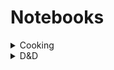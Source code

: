 # Notebooks
<details>
  <summary>Cooking</summary>
  <ul>
    <details>
      <summary>Tips & Tricks</summary>
      <ul>
        <li><a href="notes/Air Fryer Settings.html">Air Fryer Settings</a></li>
        <li><a href="notes/Known Weights.html">Known Weights</a></li>
      </ul>
    </details>
  </ul>
</details>
<details>
  <summary>D&D</summary>
  <ul>
    <details>
      <summary>Tundra Campaign</summary>
      <ul>
        <details>
          <summary>Artifacts</summary>
          <ul>
            <li><a href="notes/Colossus.html">Colossus</a></li>
            <li><a href="notes/Fuel Core.html">Fuel Core</a></li>
          </ul>
        </details>
        <details>
          <summary>Characters</summary>
          <ul>
            <details>
              <summary>Active</summary>
              <ul>
                <li><a href="notes/Fionnlagh.html">Fionnlagh</a></li>
                <li><a href="notes/Jar.html">Jar</a></li>
                <li><a href="notes/Kaos.html">Kaos</a></li>
                <li><a href="notes/Morn.html">Morn</a></li>
                <li><a href="notes/Spark.html">Spark</a></li>
              </ul>
            </details>
            <details>
              <summary>Inactive</summary>
              <ul>
                <li><a href="notes/Algernon.html">Algernon</a></li>
                <li><a href="notes/Koda.html">Koda</a></li>
                <li><a href="notes/Smushey.html">Smushey</a></li>
              </ul>
            </details>
          </ul>
        </details>
        <details>
          <summary>Gods</summary>
          <ul>
            <li><a href="notes/Gond.html">Gond</a></li>
            <li><a href="notes/Helm.html">Helm</a></li>
            <li><a href="notes/Selûne.html">Selûne</a></li>
            <li><a href="notes/Shar.html">Shar</a></li>
          </ul>
        </details>
        <details>
          <summary>Locations</summary>
          <ul>
            <li><a href="notes/Arcturises Tower.html">Arcturises Tower</a></li>
            <li><a href="notes/Broken Ice Bay.html">Broken Ice Bay</a></li>
            <li><a href="notes/Crystal Desert.html">Crystal Desert</a></li>
            <li><a href="notes/Dragon Lair.html">Dragon Lair</a></li>
            <li><a href="notes/Elemental Fundamentals.html">Elemental Fundamentals</a></li>
            <li><a href="notes/Emberhold.html">Emberhold</a></li>
            <li><a href="notes/Testing Facility.html">Testing Facility</a></li>
            <li><a href="notes/Tree Of Dolls.html">Tree Of Dolls</a></li>
          </ul>
        </details>
        <details>
          <summary>Monsters</summary>
          <ul>
            <li><a href="notes/Plesiosaurus.html">Plesiosaurus</a></li>
            <li><a href="notes/Rhemorhaz.html">Rhemorhaz</a></li>
            <li><a href="notes/White Dragon.html">White Dragon</a></li>
          </ul>
        </details>
        <details>
          <summary>NPCs</summary>
          <ul>
            <li><a href="notes/Alfred the Ox.html">Alfred the Ox</a></li>
            <li><a href="notes/Arcturis.html">Arcturis</a></li>
            <li><a href="notes/Big Tom.html">Big Tom</a></li>
            <li><a href="notes/Costaldo.html">Costaldo</a></li>
            <li><a href="notes/Daero.html">Daero</a></li>
            <li><a href="notes/Duerth.html">Duerth</a></li>
            <li><a href="notes/Harper.html">Harper</a></li>
            <li><a href="notes/Kall.html">Kall</a></li>
            <li><a href="notes/Kobolds.html">Kobolds</a></li>
            <li><a href="notes/Little Tom.html">Little Tom</a></li>
            <li><a href="notes/Vyth.html">Vyth</a></li>
            <li><a href="notes/Xardurok.html">Xardurok</a></li>
          </ul>
        </details>
        <details>
          <summary>Session Notes</summary>
          <ul>
            <li><a href="notes/Session 024.html">Session 024</a></li>
            <li><a href="notes/Session 023.html">Session 023</a></li>
            <li><a href="notes/Session 022.html">Session 022</a></li>
            <li><a href="notes/Session 021 - Pet One Shot.html">Session 021 - Pet One Shot</a></li>
            <li><a href="notes/Session 020.html">Session 020</a></li>
            <li><a href="notes/Session 019.html">Session 019</a></li>
            <li><a href="notes/Session 018.html">Session 018</a></li>
            <li><a href="notes/Session 017.html">Session 017</a></li>
            <li><a href="notes/Session 016.html">Session 016</a></li>
            <li><a href="notes/Session 015.html">Session 015</a></li>
            <li><a href="notes/Session 014.html">Session 014</a></li>
            <li><a href="notes/Session 013.html">Session 013</a></li>
            <li><a href="notes/Session 012.html">Session 012</a></li>
            <li><a href="notes/Session 011.html">Session 011</a></li>
            <li><a href="notes/Session 010.html">Session 010</a></li>
            <li><a href="notes/Session 009.html">Session 009</a></li>
            <li><a href="notes/Session 008.html">Session 008</a></li>
            <li><a href="notes/Session 007.html">Session 007</a></li>
            <li><a href="notes/Session 006.html">Session 006</a></li>
            <li><a href="notes/Session 005.html">Session 005</a></li>
            <li><a href="notes/Session 004.html">Session 004</a></li>
            <li><a href="notes/Session 003.html">Session 003</a></li>
            <li><a href="notes/Session 002.html">Session 002</a></li>
            <li><a href="notes/Session 001.html">Session 001</a></li>
          </ul>
        </details>
      </ul>
    </details>
  </ul>
</details>
